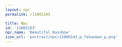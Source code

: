 ```yaml
---
layout: npc
permalink: /11001163

title: Npc
id: '11001163'
npc_name: 'Beautiful Rainbow'
icon_url: 'portrait/npc/11000143_p_fatwoman_p.png'
---
```

